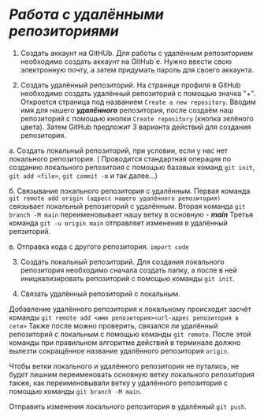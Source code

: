 # ***Работа с удалёнными репозиториями***
1. Создать аккаунт на GitHUb.
Для работы с удалённым репозиторием необходимо создать аккаунт на GitHub`е. Нужно ввести свою электронную почту, а затем придумать пароль для своего аккаунта.

2. Создать удалённый репозиторий.
На странице профиля в GitHub необходимо создать удалённый репозиторий с помощью значка "+". Откроется страница под названием `Create a new repository`. Вводим имя для нашего ***удалённого*** репозитория, после создаём наш репозиторий с помощью кнопки `Create repository` (кнопка зелёного цвета).
Затем GitHub  предложит 3 варианта действий для создания репозитория.

а. Создать локальный репозиторий, при условии, если у нас нет локального репозитория. ( Проводится стандартная операция по созданию локального репозитоия с помощью базовых команд `git init`, `git add <file>`, `git commit -m` и так далее...)

б. Связывание локального репозитория с удалённым. 
Первая команда `git remote add origin (адресс нашего удалённого репозитория)` связывает локальный репозиторий с удалённым.
Вторая команда `git branch -M main` переименовывает нашу ветку в основную - ***main***
Третья команда `git -u origin main` отправляет изменения в 
удалённый репзиторий. 

в. Отправка кода с другого репозитория. 
`import code`

3. Создать локальный репозиторий.
Для создания локального репозитория необходимо сначала создать папку, а после в ней инициализировать  репозиторий с помощью команды `git init`.

4. Связать удалённый репозиторий с локальным.

Добавление удалённого репозитория к локальному происходит засчёт команды `git remote add <имя репозитория><url-адрес репозитория в сети>`
Также после можно проверить, связался ли удалённый репозиторий с локальным с помощью команды `git remote`. После этой команды при правильном алгоритме действий в терминале должно вылезти сокращённое название удалённого репозитория `origin`.

Чтобы ветки локального и удалённого репозитория не путались, не будет лишним переименовать основную ветку локального репозитория также, как переименовывали ветку у удалённого репозитория с помощью команды `git branch -M main`.

Отправить изменения локального репозитория в удалённый `git push`.

